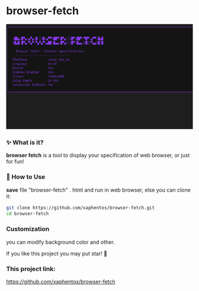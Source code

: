 # browser-fetch

![browser-fetch preview](image.png)

### ✨ What is it?
**browser fetch** is a tool to display your specification of web browser, or just for fun!


### 📁 How to Use
**save** file "browser-fetch" . html and run in web browser, else you can clone it:
   ```bash
   git clone https://github.com/xaphentos/browser-fetch.git
   cd browser-fetch
   ```
### Customization
you can modify background color and other.

If you like this project you may put star! 🌟

### This project link:

https://github.com/xaphentos/browser-fetch
